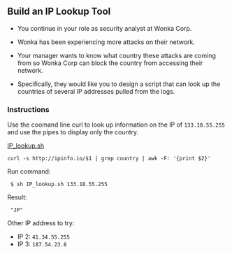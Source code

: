 ## Build an IP Lookup Tool  
  
- You continue in your role as security analyst at Wonka Corp.

- Wonka has been experiencing more attacks on their network.

- Your manager wants to know what country these attacks are coming from so Wonka Corp can block the country from accessing their network.

- Specifically, they would like you to design a script that can look up the countries of several IP addresses pulled from the logs.

### Instructions

Use the coomand line curl to look up information on the IP of `133.18.55.255` and use the pipes to display only the country.

[IP_lookup.sh](./IP_lookup.sh)

```
curl -s http://ipinfo.io/$1 | grep country | awk -F: '{print $2}'
```

Run command:

```
 $ sh IP_lookup.sh 133.18.55.255
```

Result:

```
 "JP"
```


Other IP address to try:

      
- IP 2: `41.34.55.255`
- IP 3: `187.54.23.8`


